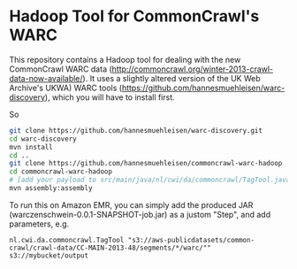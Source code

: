 Hadoop Tool for CommonCrawl's WARC
=======================
This repository contains a Hadoop tool for dealing with the new CommonCrawl WARC data (http://commoncrawl.org/winter-2013-crawl-data-now-available/). It uses a slightly altered version of the UK Web Archive's UKWA) WARC tools (https://github.com/hannesmuehleisen/warc-discovery), which you will have to install first.

So
```bash
git clone https://github.com/hannesmuehleisen/warc-discovery.git
cd warc-discovery
mvn install
cd ..
git clone https://github.com/hannesmuehleisen/commoncrawl-warc-hadoop
cd commoncrawl-warc-hadoop
# [add your payload to src/main/java/nl/cwi/da/commoncrawl/TagTool.java]
mvn assembly:assembly
```

To run this on Amazon EMR, you can simply add the produced JAR (warczenschwein-0.0.1-SNAPSHOT-job.jar) as a justom "Step", and add parameters, e.g. 

````
nl.cwi.da.commoncrawl.TagTool "s3://aws-publicdatasets/common-crawl/crawl-data/CC-MAIN-2013-48/segments/*/warc/"" s3://mybucket/output
````

